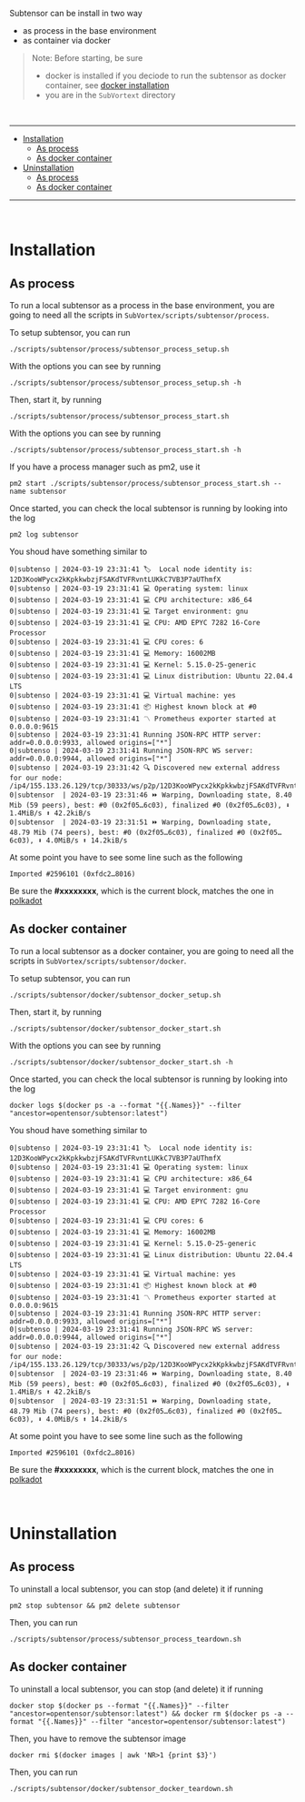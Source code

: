 Subtensor can be install in two way

- as process in the base environment
- as container via docker

> Note: Before starting, be sure
>
> - docker is installed if you deciode to run the subtensor as docker container, see [docker installation](../docker/README.md)
> - you are in the `SubVortext` directory

<br />

---

- [Installation](#intasllation)
  - [As process](#installation-as-process)
  - [As docker container](#installation-as-container)
- [Uninstallation](#uninstallation)
  - [As process](#uninstallation-as-process)
  - [As docker container](#uninstallation-as-container)

---

<br />

# Installation

## As process <a id="installation-as-process"></a>

To run a local subtensor as a process in the base environment, you are going to need all the scripts in `SubVortex/scripts/subtensor/process`.

To setup subtensor, you can run

```
./scripts/subtensor/process/subtensor_process_setup.sh
```

With the options you can see by running

```
./scripts/subtensor/process/subtensor_process_setup.sh -h
```

Then, start it, by running

```
./scripts/subtensor/process/subtensor_process_start.sh
```

With the options you can see by running

```
./scripts/subtensor/process/subtensor_process_start.sh -h
```

If you have a process manager such as pm2, use it
```
pm2 start ./scripts/subtensor/process/subtensor_process_start.sh --name subtensor
```

Once started, you can check the local subtensor is running by looking into the log

```
pm2 log subtensor
```

You shoud have something similar to

```
0|subtenso | 2024-03-19 23:31:41 🏷  Local node identity is: 12D3KooWPycx2kKpkkwbzjFSAKdTVFRvntLUKkC7VB3P7aUThmfX
0|subtenso | 2024-03-19 23:31:41 💻 Operating system: linux
0|subtenso | 2024-03-19 23:31:41 💻 CPU architecture: x86_64
0|subtenso | 2024-03-19 23:31:41 💻 Target environment: gnu
0|subtenso | 2024-03-19 23:31:41 💻 CPU: AMD EPYC 7282 16-Core Processor
0|subtenso | 2024-03-19 23:31:41 💻 CPU cores: 6
0|subtenso | 2024-03-19 23:31:41 💻 Memory: 16002MB
0|subtenso | 2024-03-19 23:31:41 💻 Kernel: 5.15.0-25-generic
0|subtenso | 2024-03-19 23:31:41 💻 Linux distribution: Ubuntu 22.04.4 LTS
0|subtenso | 2024-03-19 23:31:41 💻 Virtual machine: yes
0|subtenso | 2024-03-19 23:31:41 📦 Highest known block at #0
0|subtenso | 2024-03-19 23:31:41 〽️ Prometheus exporter started at 0.0.0.0:9615
0|subtenso | 2024-03-19 23:31:41 Running JSON-RPC HTTP server: addr=0.0.0.0:9933, allowed origins=["*"]
0|subtenso | 2024-03-19 23:31:41 Running JSON-RPC WS server: addr=0.0.0.0:9944, allowed origins=["*"]
0|subtenso | 2024-03-19 23:31:42 🔍 Discovered new external address for our node: /ip4/155.133.26.129/tcp/30333/ws/p2p/12D3KooWPycx2kKpkkwbzjFSAKdTVFRvntLUKkC7VB3P7aUThmfX
0|subtensor  | 2024-03-19 23:31:46 ⏩ Warping, Downloading state, 8.40 Mib (59 peers), best: #0 (0x2f05…6c03), finalized #0 (0x2f05…6c03), ⬇ 1.4MiB/s ⬆ 42.2kiB/s
0|subtensor  | 2024-03-19 23:31:51 ⏩ Warping, Downloading state, 48.79 Mib (74 peers), best: #0 (0x2f05…6c03), finalized #0 (0x2f05…6c03), ⬇ 4.0MiB/s ⬆ 14.2kiB/s
```

At some point you have to see some line such as the following
```
Imported #2596101 (0xfdc2…8016) 
```

Be sure the **#xxxxxxxx**, which is the current block, matches the one in [polkadot](https://polkadot.js.org/apps/#/explorer)

## As docker container <a id="installation-as-container"></a>

To run a local subtensor as a docker container, you are going to need all the scripts in `SubVortex/scripts/subtensor/docker`.

To setup subtensor, you can run

```
./scripts/subtensor/docker/subtensor_docker_setup.sh
```

Then, start it, by running

```
./scripts/subtensor/docker/subtensor_docker_start.sh
```

With the options you can see by running

```
./scripts/subtensor/docker/subtensor_docker_start.sh -h
```

Once started, you can check the local subtensor is running by looking into the log

```
docker logs $(docker ps -a --format "{{.Names}}" --filter "ancestor=opentensor/subtensor:latest")
```

You shoud have something similar to

```
0|subtenso | 2024-03-19 23:31:41 🏷  Local node identity is: 12D3KooWPycx2kKpkkwbzjFSAKdTVFRvntLUKkC7VB3P7aUThmfX
0|subtenso | 2024-03-19 23:31:41 💻 Operating system: linux
0|subtenso | 2024-03-19 23:31:41 💻 CPU architecture: x86_64
0|subtenso | 2024-03-19 23:31:41 💻 Target environment: gnu
0|subtenso | 2024-03-19 23:31:41 💻 CPU: AMD EPYC 7282 16-Core Processor
0|subtenso | 2024-03-19 23:31:41 💻 CPU cores: 6
0|subtenso | 2024-03-19 23:31:41 💻 Memory: 16002MB
0|subtenso | 2024-03-19 23:31:41 💻 Kernel: 5.15.0-25-generic
0|subtenso | 2024-03-19 23:31:41 💻 Linux distribution: Ubuntu 22.04.4 LTS
0|subtenso | 2024-03-19 23:31:41 💻 Virtual machine: yes
0|subtenso | 2024-03-19 23:31:41 📦 Highest known block at #0
0|subtenso | 2024-03-19 23:31:41 〽️ Prometheus exporter started at 0.0.0.0:9615
0|subtenso | 2024-03-19 23:31:41 Running JSON-RPC HTTP server: addr=0.0.0.0:9933, allowed origins=["*"]
0|subtenso | 2024-03-19 23:31:41 Running JSON-RPC WS server: addr=0.0.0.0:9944, allowed origins=["*"]
0|subtenso | 2024-03-19 23:31:42 🔍 Discovered new external address for our node: /ip4/155.133.26.129/tcp/30333/ws/p2p/12D3KooWPycx2kKpkkwbzjFSAKdTVFRvntLUKkC7VB3P7aUThmfX
0|subtensor  | 2024-03-19 23:31:46 ⏩ Warping, Downloading state, 8.40 Mib (59 peers), best: #0 (0x2f05…6c03), finalized #0 (0x2f05…6c03), ⬇ 1.4MiB/s ⬆ 42.2kiB/s
0|subtensor  | 2024-03-19 23:31:51 ⏩ Warping, Downloading state, 48.79 Mib (74 peers), best: #0 (0x2f05…6c03), finalized #0 (0x2f05…6c03), ⬇ 4.0MiB/s ⬆ 14.2kiB/s
```

At some point you have to see some line such as the following
```
Imported #2596101 (0xfdc2…8016) 
```

Be sure the **#xxxxxxxx**, which is the current block, matches the one in [polkadot](https://polkadot.js.org/apps/#/explorer)

<br />

# Uninstallation

## As process <a id="uninstallation-as-process"></a>

To uninstall a local subtensor, you can stop (and delete) it if running
```
pm2 stop subtensor && pm2 delete subtensor
```

Then, you can run
```
./scripts/subtensor/process/subtensor_process_teardown.sh
```

## As docker container <a id="uninstallation-as-container"></a>

To uninstall a local subtensor, you can stop (and delete) it if running
```
docker stop $(docker ps --format "{{.Names}}" --filter "ancestor=opentensor/subtensor:latest") && docker rm $(docker ps -a --format "{{.Names}}" --filter "ancestor=opentensor/subtensor:latest")
```

Then, you have to remove the subtensor image
```
docker rmi $(docker images | awk 'NR>1 {print $3}')
```

Then, you can run
```
./scripts/subtensor/docker/subtensor_docker_teardown.sh
```